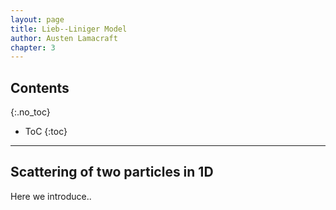 ```yaml
---
layout: page
title: Lieb--Liniger Model
author: Austen Lamacraft
chapter: 3
---
```


## Contents
{:.no_toc}

* ToC
{:toc}

---

## Scattering of two particles in 1D

Here we introduce..
